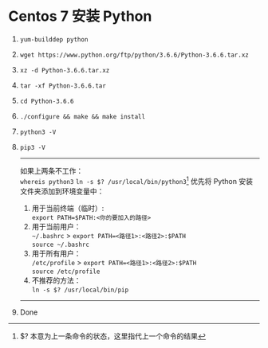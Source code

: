 # Centos 7 安装 Python

1. `yum-builddep python`
2. `wget https://www.python.org/ftp/python/3.6.6/Python-3.6.6.tar.xz`
3. `xz -d Python-3.6.6.tar.xz`
4. `tar -xf Python-3.6.6.tar`
5. `cd Python-3.6.6`
6. `./configure && make && make install`
7. `python3 -V`
8. `pip3 -V`

   ***

   如果上两条不工作：\
   `whereis python3`
   `ln -s $? /usr/local/bin/python3`[^n]
   优先将 Python 安装文件夹添加到环境变量中：

   1. 用于当前终端（临时）:\
      `export PATH=$PATH:<你的要加入的路径>`
   2. 用于当前用户：\
      `~/.bashrc` > `export PATH=<路径1>:<路径2>:$PATH`\
      `source ~/.bashrc`
   3. 用于所有用户：\
      `/etc/profile` > `export PATH=<路径1>:<路径2>:$PATH`\
      `source /etc/profile`
   4. 不推荐的方法：\
      `ln -s $? /usr/local/bin/pip`

   ***

9. Done

[^n]: $? 本意为上一条命令的状态，这里指代上一个命令的结果
